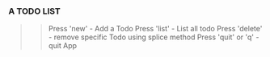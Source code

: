 ### A TODO LIST

>>Press 'new' - Add a Todo
>>Press 'list' - List all todo
>> Press 'delete' - remove specific Todo using splice method
>>Press 'quit' or 'q' - quit App
